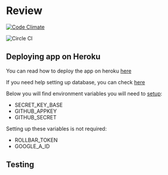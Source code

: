 # Review

[![Code Climate](https://codeclimate.com/github/netguru/review.png)](https://codeclimate.com/github/netguru/review)

![Circle CI](https://circleci.com/gh/netguru/review/tree/master.png?circle-token=f05c3dd432a61a6c0fe4fc4b20d5f7b6468868c9)

## Deploying app on Heroku
You can read how to deploy the app on heroku [here](https://devcenter.heroku.com/articles/git)

If you need help setting up database, you can check [here](https://devcenter.heroku.com/articles/heroku-postgresql)

Below you will find environment variables you will need to [setup](https://devcenter.heroku.com/articles/config-vars#setting-up-config-vars-for-a-deployed-application):

  * SECRET_KEY_BASE
  * GITHUB_APPKEY
  * GITHUB_SECRET

Setting up these variables is not required:

  * ROLLBAR_TOKEN
  * GOOGLE_A_ID

## Testing

